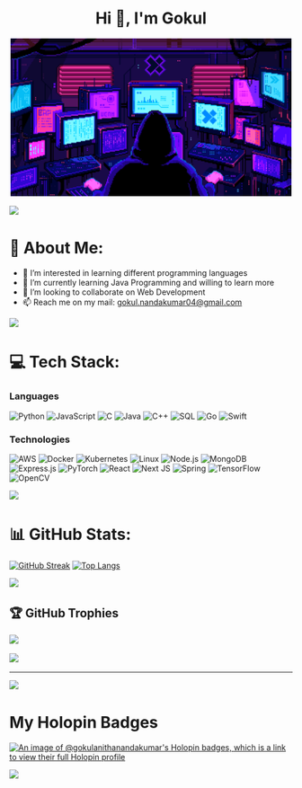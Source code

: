 <!-- <p align="center"><img src="namenew.gif" width="1000" alt="animation.gif"></p> -->

<h1 align="center">Hi 👋, I'm Gokul</h1>
<p align="center"><img src="animation.gif" width="500" alt="animation.gif"></p>
<img src="https://user-images.githubusercontent.com/73097560/115834477-dbab4500-a447-11eb-908a-139a6edaec5c.gif">

# 💫 About Me:

- 👀 I’m interested in learning different programming languages</br>
- 🌱 I’m currently learning Java Programming and willing to learn more</br>
- 💞️ I’m looking to collaborate on Web Development</br>
- 📫 Reach me on my mail: gokul.nandakumar04@gmail.com<br/>

<img src="https://user-images.githubusercontent.com/73097560/115834477-dbab4500-a447-11eb-908a-139a6edaec5c.gif">

<!---<p align="left"> <img src="https://komarev.com/ghpvc/?username=GokulAnithaNandakumar&label=Profile%20views&color=0e75b6&style=flat" alt="GokulAnithaNandakumar" /> </p> -->

<!--# 💻 Tech Stack:

![My Skills](https://skillicons.dev/icons?i=py,java,c,html,css,javascript,mongodb,express,react,nodejs,flutter,swift,git,github,discord,bootstrap,figma)

<img src="https://user-images.githubusercontent.com/73097560/115834477-dbab4500-a447-11eb-908a-139a6edaec5c.gif"> -->

# 💻 Tech Stack:

### Languages

![Python](https://img.shields.io/badge/-Python-000?&logo=Python)
![JavaScript](https://img.shields.io/badge/-JavaScript-000?&logo=JavaScript)
![C](https://img.shields.io/badge/-C-000?&logo=C)
![Java](https://img.shields.io/badge/-Java-000?&logo=Java&logoColor=007396)
![C++](https://img.shields.io/badge/-C++-000?&logo=c%2b%2b&logoColor=00599C)
![SQL](https://img.shields.io/badge/-SQL-000?&logo=MySQL)
![Go](https://img.shields.io/badge/go-000?&logo=go)
![Swift](https://img.shields.io/badge/-Swift-000?&logo=Swift)


### Technologies

![AWS](https://img.shields.io/badge/-AWS-000?&logo=Amazon-AWS&logoColor=F90)
![Docker](https://img.shields.io/badge/-Docker-000?&logo=Docker)
![Kubernetes](https://img.shields.io/badge/-Kubernetes-000?&logo=Kubernetes)
![Linux](https://img.shields.io/badge/-Linux-000?&logo=Linux)
![Node.js](https://img.shields.io/badge/-Node.js-000?&logo=node.js)
![MongoDB](https://img.shields.io/badge/MongoDB-000?&logo=mongodb)
![Express.js](https://img.shields.io/badge/express.js-000?&logo=express)
![PyTorch](https://img.shields.io/badge/-PyTorch-000?&logo=PyTorch)
![React](https://img.shields.io/badge/-React-000?&logo=React)
![Next JS](https://img.shields.io/badge/Next-black?&logo=next.js)
![Spring](https://img.shields.io/badge/-Spring-000?&logo=Spring)
![TensorFlow](https://img.shields.io/badge/-TensorFlow-000?&logo=TensorFlow)
![OpenCV](https://img.shields.io/badge/opencv-000?&logo=opencv)

<!--### Full Stack Projects

[![](https://img.shields.io/badge/-🧬%20My%20Website-000)](https://github.com/adamalston/v2)
[![](https://img.shields.io/badge/-🦠%20COVID‑19%20Dashboard-000)](https://github.com/adamalston/COVID-19-Dashboard)
[![](https://img.shields.io/badge/-📝%20Summarizer-000)](https://github.com/adamalston/Summarizer)
[![](https://img.shields.io/badge/-🔬%20Overwatch-000)](https://github.com/adamalston/overwatch)
[![](https://img.shields.io/badge/-🛰%20KubeSat-000)](https://github.com/adamalston/kubesat)
[![](https://img.shields.io/badge/-🔊%20Voice%20Poker-000)](https://github.com/adamalston/Poker)
[![](https://img.shields.io/badge/-🗺%20PokémonGo%20Map-000)](https://github.com/adamalston/PokemonGo-Map) -->

<img src="https://user-images.githubusercontent.com/73097560/115834477-dbab4500-a447-11eb-908a-139a6edaec5c.gif">

# 📊 GitHub Stats:

[![GitHub Streak](https://streak-stats.demolab.com?user=GokulAnithaNandakumar&theme=dark)](https://git.io/streak-stats)
[![Top Langs](https://github-readme-stats.vercel.app/api/top-langs/?username=GokulAnithaNandakumar&layout=compact&theme=vision-friendly-dark)](https://github.com/GokulAnithaNandakumar/github-readme-stats)

<img src="https://user-images.githubusercontent.com/73097560/115834477-dbab4500-a447-11eb-908a-139a6edaec5c.gif">

## 🏆 GitHub Trophies

![](https://github-profile-trophy.vercel.app/?username=GokulAnithaNandakumar&theme=dark_dimmed&no-frame=false&no-bg=true&margin-w=4)

<img src="https://user-images.githubusercontent.com/73097560/115834477-dbab4500-a447-11eb-908a-139a6edaec5c.gif">

<!---### 🔝 Top Contributed Repo
![](https://github-contributor-stats.vercel.app/api?username=GokulAnithaNandakumar&limit=5&theme=dark&combine_all_yearly_contributions=true) -->

---

[![](https://visitcount.itsvg.in/api?id=GokulAnithaNandakumar&icon=4&color=12)](https://visitcount.itsvg.in)

# My Holopin Badges

[![An image of @gokulanithanandakumar's Holopin badges, which is a link to view their full Holopin profile](https://holopin.me/gokulanithanandakumar)](https://holopin.io/@gokulanithanandakumar)

<img src="https://user-images.githubusercontent.com/73097560/115834477-dbab4500-a447-11eb-908a-139a6edaec5c.gif">
